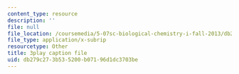 ```yaml
---
content_type: resource
description: ''
file: null
file_location: /coursemedia/5-07sc-biological-chemistry-i-fall-2013/db279c273b535200b07196d1dc3703be_Kl2KpdlB8SQ.vtt
file_type: application/x-subrip
resourcetype: Other
title: 3play caption file
uid: db279c27-3b53-5200-b071-96d1dc3703be
---
```

